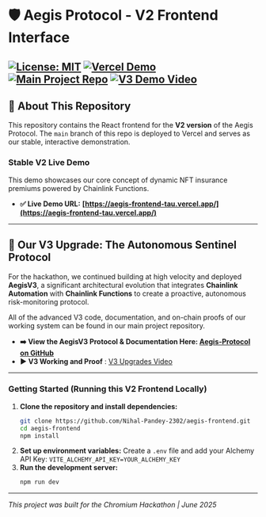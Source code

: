 # 🛡️ Aegis Protocol - V2 Frontend Interface

[![License: MIT](https://img.shields.io/badge/License-MIT-yellow.svg)](https://opensource.org/licenses/MIT)
[![Vercel Demo](https://img.shields.io/badge/Live_Demo-Stable_V2-brightgreen)](https://aegis-frontend-tau.vercel.app/)
[![Main Project Repo](https://img.shields.io/badge/Project_HQ-View_V3_Architecture-blue)](https://github.com/Nihal-Pandey-2302/Aegis-Protocol)
[![V3 Demo Video](https://img.shields.io/badge/V3_Working_and_Proof-green)](https://www.youtube.com/watch?v=mQY3gdAVlv4)
---

## 📌 About This Repository

This repository contains the React frontend for the **V2 version** of the Aegis Protocol. The `main` branch of this repo is deployed to Vercel and serves as our stable, interactive demonstration.

### **Stable V2 Live Demo**

This demo showcases our core concept of dynamic NFT insurance premiums powered by Chainlink Functions.

-   **✅ Live Demo URL:** **[https://aegis-frontend-tau.vercel.app/](https://aegis-frontend-tau.vercel.app/)**

---

## 🚀 Our V3 Upgrade: The Autonomous Sentinel Protocol

For the hackathon, we continued building at high velocity and deployed **AegisV3**, a significant architectural evolution that integrates **Chainlink Automation** with **Chainlink Functions** to create a proactive, autonomous risk-monitoring protocol.

All of the advanced V3 code, documentation, and on-chain proofs of our working system can be found in our main project repository.

-   **➡️ View the AegisV3 Protocol & Documentation Here: [Aegis-Protocol on GitHub](https://github.com/Nihal-Pandey-2302/Aegis-Protocol)**
-   **▶️ V3 Working and Proof** : [V3 Upgrades Video](https://www.youtube.com/watch?v=mQY3gdAVlv4)

---

### Getting Started (Running this V2 Frontend Locally)

1.  **Clone the repository and install dependencies:**
    ```bash
    git clone https://github.com/Nihal-Pandey-2302/aegis-frontend.git
    cd aegis-frontend
    npm install
    ```
2.  **Set up environment variables:**
    Create a `.env` file and add your Alchemy API Key: `VITE_ALCHEMY_API_KEY=YOUR_ALCHEMY_KEY`
3.  **Run the development server:**
    ```bash
    npm run dev
    ```

---

*This project was built for the Chromium Hackathon | June 2025*
